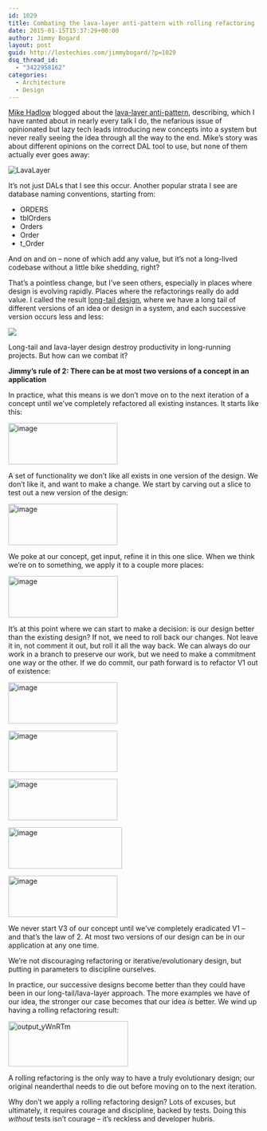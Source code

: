 ```yaml
---
id: 1029
title: Combating the lava-layer anti-pattern with rolling refactoring
date: 2015-01-15T15:37:29+00:00
author: Jimmy Bogard
layout: post
guid: http://lostechies.com/jimmybogard/?p=1029
dsq_thread_id:
  - "3422958162"
categories:
  - Architecture
  - Design
---
```

[Mike Hadlow](http://mikehadlow.blogspot.com/) blogged about the [lava-layer anti-pattern](http://mikehadlow.blogspot.com/2014/12/the-lava-layer-anti-pattern.html), describing, which I have ranted about in nearly every talk I do, the nefarious issue of opinionated but lazy tech leads introducing new concepts into a system but never really seeing the idea through all the way to the end. Mike’s story was about different opinions on the correct DAL tool to use, but none of them actually ever goes away:

![LavaLayer](http://lh5.ggpht.com/-qav7JW2HWqs/VI8XQU0gQwI/AAAAAAAATQU/QdWvJXP5N0o/LavaLayer%25255B5%25255D.png?imgmax=800)

It’s not just DALs that I see this occur. Another popular strata I see are database naming conventions, starting from:

  * ORDERS
  * tblOrders
  * Orders
  * Order
  * t_Order

And on and on – none of which add any value, but it’s not a long-lived codebase without a little bike shedding, right?

That’s a pointless change, but I’ve seen others, especially in places where design is evolving rapidly. Places where the refactorings really do add value. I called the result [long-tail design](http://lostechies.com/jimmybogard/2013/10/01/curbing-long-tail-design/), where we have a long tail of different versions of an idea or design in a system, and each successive version occurs less and less:

![](http://lostechies.com/jimmybogard/files/2013/10/image1.png)

Long-tail and lava-layer design destroy productivity in long-running projects. But how can we combat it?

**Jimmy’s rule of 2: There can be at most two versions of a concept in an application**

In practice, what this means is we don’t move on to the next iteration of a concept until we’ve completely refactored all existing instances. It starts like this:

[<img style="border-top: 0px;border-right: 0px;border-bottom: 0px;padding-top: 0px;padding-left: 0px;border-left: 0px;padding-right: 0px" border="0" alt="image" src="http://lostechies.com/jimmybogard/files/2015/01/image_thumb6.png" width="219" height="83" />](http://lostechies.com/jimmybogard/files/2015/01/image6.png)

A set of functionality we don’t like all exists in one version of the design. We don’t like it, and want to make a change. We start by carving out a slice to test out a new version of the design:

[<img style="border-top: 0px;border-right: 0px;border-bottom: 0px;padding-top: 0px;padding-left: 0px;border-left: 0px;padding-right: 0px" border="0" alt="image" src="http://lostechies.com/jimmybogard/files/2015/01/image_thumb7.png" width="219" height="83" />](http://lostechies.com/jimmybogard/files/2015/01/image7.png)

We poke at our concept, get input, refine it in this one slice. When we think we’re on to something, we apply it to a couple more places:

[<img style="border-top: 0px;border-right: 0px;border-bottom: 0px;padding-top: 0px;padding-left: 0px;border-left: 0px;padding-right: 0px" border="0" alt="image" src="http://lostechies.com/jimmybogard/files/2015/01/image_thumb8.png" width="220" height="83" />](http://lostechies.com/jimmybogard/files/2015/01/image8.png)

It’s at this point where we can start to make a decision: is our design better than the existing design? If not, we need to roll back our changes. Not leave it in, not comment it out, but roll it all the way back. We can always do our work in a branch to preserve our work, but we need to make a commitment one way or the other. If we do commit, our path forward is to refactor V1 out of existence:

[<img style="border-top: 0px;border-right: 0px;border-bottom: 0px;padding-top: 0px;padding-left: 0px;border-left: 0px;padding-right: 0px" border="0" alt="image" src="http://lostechies.com/jimmybogard/files/2015/01/image_thumb9.png" width="219" height="83" />](http://lostechies.com/jimmybogard/files/2015/01/image9.png)

[<img style="border-top: 0px;border-right: 0px;border-bottom: 0px;padding-top: 0px;padding-left: 0px;border-left: 0px;padding-right: 0px" border="0" alt="image" src="http://lostechies.com/jimmybogard/files/2015/01/image_thumb10.png" width="219" height="83" />](http://lostechies.com/jimmybogard/files/2015/01/image10.png)

[<img style="border-top: 0px;border-right: 0px;border-bottom: 0px;padding-top: 0px;padding-left: 0px;border-left: 0px;padding-right: 0px" border="0" alt="image" src="http://lostechies.com/jimmybogard/files/2015/01/image_thumb11.png" width="219" height="83" />](http://lostechies.com/jimmybogard/files/2015/01/image11.png)

[<img style="border-top: 0px;border-right: 0px;border-bottom: 0px;padding-top: 0px;padding-left: 0px;border-left: 0px;padding-right: 0px" border="0" alt="image" src="http://lostechies.com/jimmybogard/files/2015/01/image_thumb12.png" width="228" height="83" />](http://lostechies.com/jimmybogard/files/2015/01/image12.png)

[<img style="border-top: 0px;border-right: 0px;border-bottom: 0px;padding-top: 0px;padding-left: 0px;border-left: 0px;padding-right: 0px" border="0" alt="image" src="http://lostechies.com/jimmybogard/files/2015/01/image_thumb13.png" width="219" height="83" />](http://lostechies.com/jimmybogard/files/2015/01/image13.png)

We never start V3 of our concept until we’ve completely eradicated V1 – and that’s the law of 2. At most two versions of our design can be in our application at any one time.

We’re not discouraging refactoring or iterative/evolutionary design, but putting in parameters to discipline ourselves.

In practice, our successive designs become better than they could have been in our long-tail/lava-layer approach. The more examples we have of our idea, the stronger our case becomes that our idea _is_ better. We wind up having a rolling refactoring result:

[<img style="border-top: 0px;border-right: 0px;border-bottom: 0px;padding-top: 0px;padding-left: 0px;border-left: 0px;padding-right: 0px" border="0" alt="output_yWnRTm" src="http://lostechies.com/jimmybogard/files/2015/01/output_yWnRTm_thumb.gif" width="240" height="91" />](http://lostechies.com/jimmybogard/files/2015/01/output_yWnRTm.gif)

A rolling refactoring is the only way to have a truly evolutionary design; our original neanderthal needs to die out before moving on to the next iteration.

Why don’t we apply a rolling refactoring design? Lots of excuses, but ultimately, it requires courage and discipline, backed by tests. Doing this _without_ tests isn’t courage – it’s reckless and developer hubris.